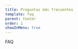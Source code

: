 ```yaml
---
title: Preguntas más frecuentes
template: faq
parent: footer
order: 1
showInMenu: true
---
```


FAQ
